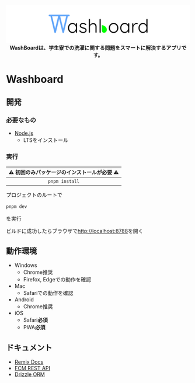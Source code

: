 <div align="center">
  <img src="public/washboard-app-banner.png">
  <b>WashBoardは、学生寮での洗濯に関する問題をスマートに解決するアプリです。</b>
</div>

# Washboard

## 開発

### 必要なもの

- [Node.js](https://nodejs.org/en)
  - LTSをインストール

### 実行

| ⚠️ 初回のみパッケージのインストールが必要 ⚠️ |
| :----------------------------------------------: |
|                  `pnpm install`                  |

プロジェクトのルートで
```sh
pnpm dev
```
を実行

ビルドに成功したらブラウザで[http://localhost:8788](http://localhost:8788)を開く

## 動作環境

- Windows
  - Chrome推奨
  - Firefox, Edgeでの動作を確認
- Mac
  - Safariでの動作を確認
- Android
  - Chrome推奨
- iOS
  - Safari**必須**
  - PWA**必須**

## ドキュメント

- [Remix Docs](https://remix.run/docs)
- [FCM REST API](https://firebase.google.com/docs/reference/fcm/rest/v1/projects.messages?authuser=0&hl=ja)
- [Drizzle ORM](https://orm.drizzle.team/docs/overview)
